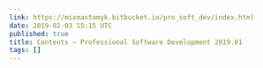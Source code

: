 ```yaml
---
link: https://mixmastamyk.bitbucket.io/pro_soft_dev/index.html
date: 2019-02-03 15:15 UTC
published: true
title: Contents — Professional Software Development 2019.01
tags: []
---
```



